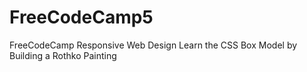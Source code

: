 # FreeCodeCamp5
FreeCodeCamp Responsive Web Design Learn the CSS Box Model by Building a Rothko Painting
